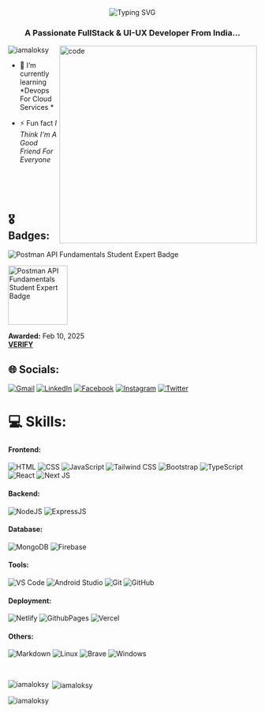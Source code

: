 <!--
**iamaloksy/iamaloksy** is a ✨ _special_ ✨ repository because its `README.md` (this file) appears on your GitHub profile.

Here are some ideas to get you started:

- 🔭 I’m currently working on ...
- 🌱 I’m currently learning ...
- 👯 I’m looking to collaborate on ...
- 🤔 I’m looking for help with ...
- 💬 Ask me about ...
- 📫 How to reach me: ...
- 😄 Pronouns: ...
- ⚡ Fun fact: ...
-->
<div align="center" width="100%">
  <img src="https://readme-typing-svg.demolab.com?font=Fira+Code&size=35&pause=1000&center=true&vCenter=true&random=false&width=470&height=60&lines=Hi there 👋%2C+I'm+Alok&color=00FFFF" alt="Typing SVG" />
</div>

<h3 align="center">A Passionate FullStack & UI-UX Developer From India...</h3>


<img align="right" alt="code" width="400" src="https://user-images.githubusercontent.com/55389276/140866485-8fb1c876-9a8f-4d6a-98dc-08c4981eaf70.gif">

<p align="left"> <img src="https://komarev.com/ghpvc/?username=iamaloksy&label=Profile%20views&color=0e75b6&style=flat" alt="iamaloksy" /> </p>


- 🌱 I’m currently learning *Devops For Cloud Services *

- ⚡ Fun fact *I Think I'm A Good Friend For Everyone*
  <br>
  <br>
  <br>
  <br>
  <br>

## 🎖️ Badges:
![Postman API Fundamentals Student Expert Badge](https://api.badgr.io/public/assertions/yXWwhPtAQwKq48XDsKpLdA/image)

<a href="https://api.badgr.io/public/assertions/yXWwhPtAQwKq48XDsKpLdA?identity__email=kr.alok.sy%40gmail.com" target="_blank">
  <img width="120px" height="120px" src="https://api.badgr.io/public/assertions/yXWwhPtAQwKq48XDsKpLdA/image" alt="Postman API Fundamentals Student Expert Badge">
</a>

**Awarded:** Feb 10, 2025  
[**VERIFY**](https://badgecheck.io?url=https%3A%2F%2Fapi.badgr.io%2Fpublic%2Fassertions%2FyXWwhPtAQwKq48XDsKpLdA%3Fidentity__email%3Dkr.alok.sy%2540gmail.com&identity__email=kr.alok.sy%40gmail.com)
## 🌐 Socials:
[![Gmail](https://img.shields.io/badge/Gmail-D14836?logo=gmail&logoColor=white)](mailto:kr.alok.sy@gmail.com)
[![LinkedIn](https://img.shields.io/badge/LinkedIn-0077B5?logo=linkedin&logoColor=white)](https://linkedin.com/in/iamaloksy)
[![Facebook](https://img.shields.io/badge/Facebook-1877F2.svg?logo=Facebook&logoColor=white)](https://facebook.com/iamaloksy)
[![Instagram](https://img.shields.io/badge/Instagram-%23E4405F.svg?logo=Instagram&logoColor=white)](https://instagram.com/iamaloksy)
[![Twitter](https://img.shields.io/badge/Twitter-%231DA1F2.svg?logo=Twitter&logoColor=white)](https://twitter.com/iamaloksi) 


# 💻 Skills:

#### Frontend:
![HTML](https://img.shields.io/badge/HTML5-E34F26?style=for-the-badge&logo=html5&logoColor=white)
![CSS](https://img.shields.io/badge/CSS3-1572B6?style=for-the-badge&logo=html5&logoColor=white)
![JavaScript](https://img.shields.io/badge/JavaScript-323330?style=for-the-badge&logo=javascript&logoColor=F7DF1E)
![Tailwind CSS](https://img.shields.io/badge/Tailwind_CSS-38B2AC?style=for-the-badge&logo=tailwind-css&logoColor=white)
![Bootstrap](https://img.shields.io/badge/Bootstrap-7952B3?style=for-the-badge&logo=bootstrap&logoColor=white)
![TypeScript](https://img.shields.io/badge/TypeScript-007ACC?style=for-the-badge&logo=typescript&logoColor=white)
![React](https://img.shields.io/badge/React-20232A?style=for-the-badge&logo=react&logoColor=61DAFB)
![Next JS](https://img.shields.io/badge/next.js-000000?style=for-the-badge&&logo=nextdotjs&logoColor=white)



#### Backend:
![NodeJS](https://img.shields.io/badge/Node.js-43853D?style=for-the-badge&logo=node.js&logoColor=white)
![ExpressJS](https://img.shields.io/badge/Express.js-404D59?style=for-the-badge)

#### Database:
![MongoDB](https://img.shields.io/badge/MongoDB-4EA94B?style=for-the-badge&logo=mongodb&logoColor=white)
![Firebase](https://img.shields.io/badge/Firebase-ffffff?style=for-the-badge&logo=Firebase&logoColor=ffcb2b)

#### Tools:
![VS Code](https://img.shields.io/badge/Visual_Studio_Code-0078D4?style=for-the-badge&logo=visual%20studio%20code&logoColor=white)
![Android Studio](https://img.shields.io/badge/Android%20Studio-3DDC84?style=for-the-badge&logo=android-studio&logoColor=white)
![Git](https://img.shields.io/badge/GIT-E44C30?style=for-the-badge&logo=git&logoColor=white)
![GitHub](https://img.shields.io/badge/GitHub-100000?style=for-the-badge&logo=github&logoColor=white)




#### Deployment:
![Netlify](https://img.shields.io/badge/Netlify-00C7B7?style=for-the-badge&logo=netlify&logoColor=white)
![GithubPages](https://img.shields.io/badge/GitHub%20Pages-222222?style=for-the-badge&logo=GitHub%20Pages&logoColor=white)
![Vercel](https://img.shields.io/badge/Vercel-000000?style=for-the-badge&logo=vercel&logoColor=white)

#### Others:
![Markdown](https://img.shields.io/badge/Markdown-000000?style=for-the-badge&logo=markdown&logoColor=white)
![Linux](https://img.shields.io/badge/Linux-FCC624?style=for-the-badge&logo=linux&logoColor=black)
![Brave](https://img.shields.io/badge/Brave-FB542B?style=for-the-badge&logo=brave&logoColor=white)
![Windows](https://img.shields.io/badge/Windows-0078D6?style=for-the-badge&logo=windows&logoColor=white)

<br/>
<p><img align="left" src="https://github-readme-stats.vercel.app/api/top-langs?username=iamaloksy&show_icons=true&locale=en&layout=compact&theme=tokyonight" alt="iamaloksy" /></p>

<p>&nbsp;<img align="center" src="https://github-readme-stats.vercel.app/api?username=iamaloksy&show_icons=true&locale=en&theme=tokyonight" alt="iamaloksy" /></p>

<p><img align="center" src="https://github-readme-streak-stats.herokuapp.com/?user=iamaloksy&theme=tokyonight" alt="iamaloksy" /></p>

<br>




